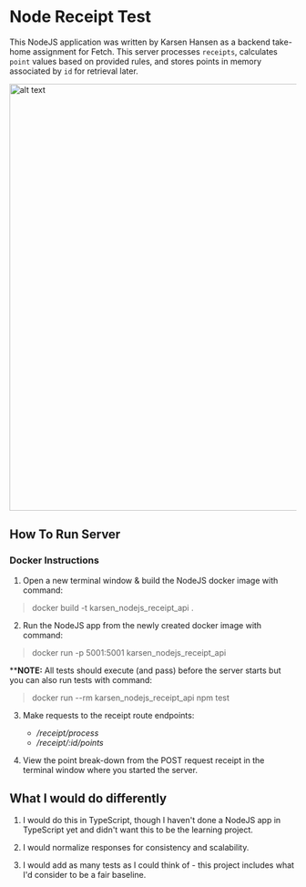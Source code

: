 # Node Receipt Test

This NodeJS application was written by Karsen Hansen as a backend take-home assignment for Fetch. This server processes `receipts`, calculates `point` values based on provided rules, and stores points in memory associated by `id` for retrieval later.

<img src="image.png" alt="alt text" width="750"/>

## How To Run Server
### Docker Instructions
1. Open a new terminal window & build the NodeJS docker image with command:
> docker build -t karsen_nodejs_receipt_api .

2. Run the NodeJS app from the newly created docker image with command:
> docker run -p 5001:5001 karsen_nodejs_receipt_api

****NOTE:** All tests should execute (and pass) before the server starts but you can also run tests with command:

> docker run --rm karsen_nodejs_receipt_api npm test

3. Make requests to the receipt route endpoints:
    - */receipt/process*
    - */receipt/:id/points*

4. View the point break-down from the POST request receipt in the terminal window where you started the server.

## What I would do differently

1. I would do this in TypeScript, though I haven't done a NodeJS app in TypeScript yet and didn't want this to be the learning project.

2. I would normalize responses for consistency and scalability.

3. I would add as many tests as I could think of - this project includes what I'd consider to be a fair baseline.
